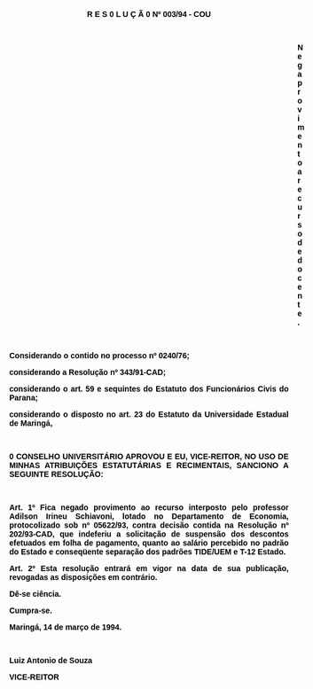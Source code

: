 <BODY TEXT="#000000">

<B><FONT FACE="Arial" SIZE=2><P ALIGN="JUSTIFY"></P>
</FONT><FONT FACE="Arial"><P ALIGN="CENTER">R E S 0 L U &Ccedil; &Atilde; 0  Nº 003/94 - COU</P>
<P ALIGN="JUSTIFY"></P>
<P ALIGN="JUSTIFY">&nbsp;</P><DIR>
<DIR>
<DIR>
<DIR>
<DIR>
<DIR>
<DIR>
<DIR>
<DIR>
<DIR>
<DIR>
<DIR>
<DIR>

<P ALIGN="JUSTIFY">Nega provimento a recurso de docente.</P>
</B><P ALIGN="JUSTIFY"></P>
<P ALIGN="JUSTIFY">&nbsp;</P></DIR>
</DIR>
</DIR>
</DIR>
</DIR>
</DIR>
</DIR>
</DIR>
</DIR>
</DIR>
</DIR>
</DIR>
</DIR>

<P ALIGN="JUSTIFY">Considerando o contido no <B>processo nº 0240/76</B>; </P>
<P ALIGN="JUSTIFY">considerando a Resolu&ccedil;&atilde;o nº 343/91-CAD;</P>
<P ALIGN="JUSTIFY">considerando o art. 59 e sequintes do Estatuto dos Funcion&aacute;rios Civis do Parana;</P>
<P ALIGN="JUSTIFY">considerando o disposto no art. 23 do Estatuto da Universidade Estadual de Maring&aacute;,</P>
<P ALIGN="JUSTIFY"></P>
<P ALIGN="JUSTIFY">&nbsp;</P>
<P ALIGN="JUSTIFY">0 CONSELHO  UNIVERSIT&Aacute;RIO APROVOU E EU, VICE-REITOR, NO USO DE MINHAS ATRIBUI&Ccedil;&Otilde;ES ESTATUT&Aacute;RIAS E RECIMENTAIS, SANCIONO A SEGUINTE RESOLU&Ccedil;&Atilde;O:</P>
<B><P ALIGN="JUSTIFY"></P>
<P ALIGN="JUSTIFY">&nbsp;</P>
<P ALIGN="JUSTIFY">Art. 1º</B> Fica negado provimento ao recurso interposto pelo professor <B>Adilson Irineu Schiavoni</B>, lotado no Departamento de Economia, protocolizado sob nº 05622/93, contra decis&atilde;o contida na Resolu&ccedil;&atilde;o nº 202/93-CAD, que indeferiu a solicita&ccedil;&atilde;o de suspens&atilde;o dos descontos efetuados em folha de pagamento, quanto ao sal&aacute;rio percebido no padr&atilde;o do Estado e conseq&uuml;ente separa&ccedil;&atilde;o dos padr&otilde;es TIDE/UEM e T-12 Estado.</P>
<B><P ALIGN="JUSTIFY">Art. 2º</B> Esta resolu&ccedil;&atilde;o entrar&aacute; em vigor na data de sua publica&ccedil;&atilde;o, revogadas as disposi&ccedil;&otilde;es em contr&aacute;rio.</P>
<P ALIGN="JUSTIFY">D&ecirc;-se ci&ecirc;ncia.</P>
<P ALIGN="JUSTIFY">Cumpra-se.</P>
<P ALIGN="JUSTIFY"></P>
<P ALIGN="JUSTIFY">Maring&aacute;, 14 de mar&ccedil;o de 1994.</P>
<P ALIGN="JUSTIFY"></P>
<P ALIGN="JUSTIFY">&nbsp;</P>
<P ALIGN="JUSTIFY">Luiz Antonio de Souza</P>
<B><P ALIGN="JUSTIFY">VICE-REITOR</P></B></FONT></BODY>
